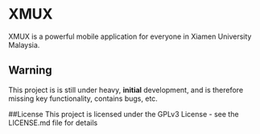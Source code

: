 # XMUX

XMUX is a powerful mobile application for everyone in Xiamen University Malaysia.

## Warning
This project is is still under heavy, **initial** development, and is therefore missing key functionality, contains bugs, etc.  


##License
This project is licensed under the GPLv3 License - see the LICENSE.md file for details

